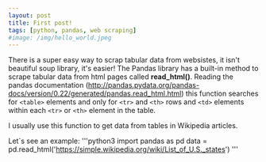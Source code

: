```yaml
---
layout: post
title: First post!
tags: [python, pandas, web scraping]
#image: /img/hello_world.jpeg
---
```


There is a super easy way to scrap tabular data from websistes, it isn't beautiful soup library, it's easier! The Pandas library has a built-in method to scrape tabular data from html pages called **read_html()**. Reading the pandas documentation (http://pandas.pydata.org/pandas-docs/version/0.22/generated/pandas.read_html.html) this function searches for ``<table>`` elements and only for ``<tr>`` and ``<th>`` rows and ``<td>`` elements within each ``<tr>`` or ``<th>`` element in the table.

I usually use this function to get data from tables in Wikipedia articles. 

Let´s see an example:
'''python3
import pandas as pd
data = pd.read_html('https://simple.wikipedia.org/wiki/List_of_U.S._states')
'''
